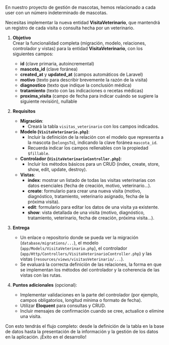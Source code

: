En nuestro proyecto de gestión de mascotas, hemos relacionado a cada user con un número indeterminado de mascotas.

Necesitas implementar la nueva entidad **VisitaVeterinario**, que mantendrá un registro de cada visita o consulta hecha por un veterinario.

1. **Objetivo**  
   Crear la funcionalidad completa (migración, modelo, relaciones, controlador y vistas) para la entidad **VisitaVeterinario**, con los siguientes campos:  
   - **id** (clave primaria, autoincremental)
   - **mascota_id** (clave foránea)
   - **created_at** y **updated_at** (campos automáticos de Laravel)  
   - **motivo** (texto para describir brevemente la razón de la visita)  
   - **diagnostico** (texto que indique la conclusión médica)  
   - **tratamiento** (texto con las indicaciones o recetas médicas)  
   - **proxima_visita** (campo de fecha para indicar cuándo se sugiere la siguiente revisión), nullable

2. **Requisitos**  
   - **Migración**:  
     - Creará la tabla `visitas_veterinario` con los campos indicados.  
   - **Modelo (`VisitaVeterinario.php`)**:  
     - Incluir la definición de la relación con el modelo que representa a la mascota (`belongsTo`), indicando la clave foránea `mascota_id`.  
     - Recuerda indicar los campos rellenables con la propiedad `$fillable`.  
   - **Controlador (`VisitaVeterinarioController.php`)**:  
     - Incluir los métodos básicos para un CRUD (index, create, store, show, edit, update, destroy).  
   - **Vistas**:  
     - **index**: mostrar un listado de todas las visitas veterinarias con datos esenciales (fecha de creación, motivo, veterinario...).  
     - **create**: formulario para crear una nueva visita (motivo, diagnóstico, tratamiento, veterinario asignado, fecha de la próxima visita).  
     - **edit**: formulario para editar los datos de una visita ya existente.  
     - **show**: vista detallada de una visita (motivo, diagnóstico, tratamiento, veterinario, fecha de creación, próxima visita…).  

3. **Entrega**  
   - Un enlace o repositorio donde se pueda ver la migración (`database/migrations/...`), el modelo (`app/Models/VisitaVeterinario.php`), el controlador (`app/Http/Controllers/VisitaVeterinarioController.php`) y las vistas (`resources/views/visitasVeterinario/...`).  
   - Se evaluará la correcta definición de las relaciones, la forma en que se implementan los métodos del controlador y la coherencia de las vistas con las rutas.

4. **Puntos adicionales** (opcional):  
   - Implementar validaciones en la parte del controlador (por ejemplo, campos obligatorios, longitud mínima o formato de fecha).  
   - Utilizar **Eloquent** para consultas y CRUD.  
   - Incluir mensajes de confirmación cuando se cree, actualice o elimine una visita.  

Con esto tendrás el flujo completo: desde la definición de la tabla en la base de datos hasta la presentación de la información y la gestión de los datos en la aplicación. ¡Éxito en el desarrollo!
